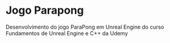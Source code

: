 # Jogo Parapong
Desenvolvimento do jogo ParaPong em Unreal Engine do curso Fundamentos de Unreal Engine e C++ da Udemy
